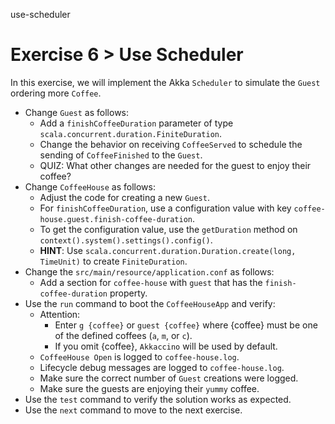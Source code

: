 use-scheduler

# Exercise 6 > Use Scheduler

In this exercise, we will implement the Akka `Scheduler` to simulate the `Guest` ordering more `Coffee`.

- Change `Guest` as follows:
    - Add a `finishCoffeeDuration` parameter of type `scala.concurrent.duration.FiniteDuration`.
    - Change the behavior on receiving `CoffeeServed` to schedule the sending of `CoffeeFinished` to the `Guest`.
    - QUIZ: What other changes are needed for the guest to enjoy their coffee?
- Change `CoffeeHouse` as follows:
    - Adjust the code for creating a new `Guest`.
    - For `finishCoffeeDuration`, use a configuration value with key `coffee-house.guest.finish-coffee-duration`.
    - To get the configuration value, use the `getDuration` method on `context().system().settings().config()`.
    - **HINT**: Use `scala.concurrent.duration.Duration.create(long, TimeUnit)` to create `FiniteDuration`.
- Change the `src/main/resource/application.conf` as follows:
    - Add a section for `coffee-house` with `guest` that has the `finish-coffee-duration` property. 
- Use the `run` command to boot the `CoffeeHouseApp` and verify:
    - Attention:
        - Enter `g {coffee}` or `guest {coffee}` where {coffee} must be one of the defined coffees (`a`, `m`, or `c`).
        - If you omit {coffee}, `Akkaccino` will be used by default.
    - `CoffeeHouse Open` is logged to `coffee-house.log`.
    - Lifecycle debug messages are logged to `coffee-house.log`.
    - Make sure the correct number of `Guest` creations were logged.
    - Make sure the guests are enjoying their `yummy` coffee.
- Use the `test` command to verify the solution works as expected.
- Use the `next` command to move to the next exercise.